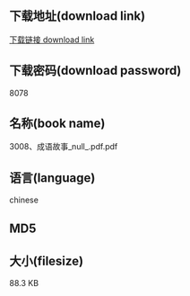 ## 下载地址(download link)
[下载链接 download link](https://voluble-croquembouche-d321dc.netlify.app/?s=3008%E3%80%81%E6%88%90%E8%AF%AD%E6%95%85%E4%BA%8B_null_.pdf)

## 下载密码(download password)
8078

## 名称(book name)
3008、成语故事_null_.pdf.pdf

## 语言(language)
chinese

## MD5


## 大小(filesize)
88.3 KB
